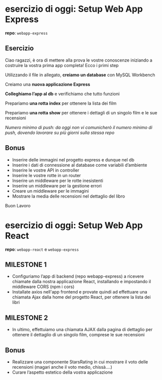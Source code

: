 # esercizio di oggi: Setup Web App Express

**repo**: `webapp-express`

## Esercizio
Ciao ragazzi, è ora di mettere alla prova le vostre conoscenze iniziando a costruire la vostra prima app completa! Ecco i primi step


Utilizzando il file in allegato, **creiamo un database** con MySQL Workbench

Creiamo una **nuova applicazione Express**

**Colleghiamo l’app al db** e verifichiamo che tutto funzioni

Prepariamo **una rotta index** per ottenere la lista dei film

Prepariamo **una rotta show** per ottenere i dettagli di un singolo film e le sue recensioni


*Numero minimo di push: da oggi non vi comunicherò il numero minimo di push, dovendo lavorare su più giorni sulla stessa repo*


## Bonus
- Inserire delle immagini nel progetto express e dunque nel db
- Inserire i dati di connessione al database come variabili d’ambiente
- Inserire le vostre API in controller
- Inserire le vostre rotte in un router
- Inserire un middleware per le rotte inesistenti
- Inserire un middleware per la gestione errori
- Creare un middleware per le immagini
- Mostrare la media delle recensioni nel dettaglio del libro

Buon Lavoro

# esercizio di oggi: Setup Web App React
**repo**: `webapp-react` e `webapp-express`

## MILESTONE 1
- Configuriamo l’app di backend (repo webapp-express) a ricevere chiamate dalla nostra applicazione React, installando e impostando il middleware CORS (npm i cors)
- Installate axios nell'app frontend e provate quindi ad effettuare una chiamata Ajax dalla home del progetto React, per ottenere la lista dei libri

## MILESTONE 2
- In ultimo, effettuiamo una chiamata AJAX dalla pagina di dettaglio per ottenere il dettaglio di un singolo film, comprese le sue recensioni


## Bonus
- Realizzare una componente StarsRating in cui mostrare il voto delle recensioni (magari anche il voto medio, chissà....)
- Curare l’aspetto estetico della vostra applicazione
